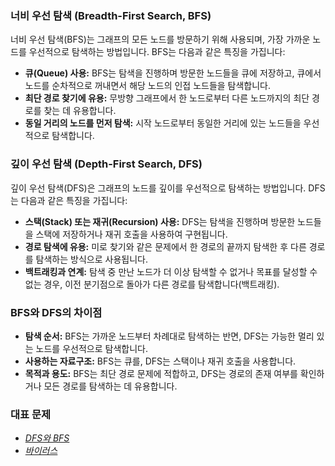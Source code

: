 ### 너비 우선 탐색 (Breadth-First Search, BFS)

너비 우선 탐색(BFS)는 그래프의 모든 노드를 방문하기 위해 사용되며, 가장 가까운 노드를 우선적으로 탐색하는 방법입니다. BFS는 다음과 같은 특징을 가집니다:

- **큐(Queue) 사용:** BFS는 탐색을 진행하며 방문한 노드들을 큐에 저장하고, 큐에서 노드를 순차적으로 꺼내면서 해당 노드의 인접 노드들을 탐색합니다.
- **최단 경로 찾기에 유용:** 무방향 그래프에서 한 노드로부터 다른 노드까지의 최단 경로를 찾는 데 유용합니다.
- **동일 거리의 노드를 먼저 탐색:** 시작 노드로부터 동일한 거리에 있는 노드들을 우선적으로 탐색합니다.

### 깊이 우선 탐색 (Depth-First Search, DFS)

깊이 우선 탐색(DFS)은 그래프의 노드를 깊이를 우선적으로 탐색하는 방법입니다. DFS는 다음과 같은 특징을 가집니다:

- **스택(Stack) 또는 재귀(Recursion) 사용:** DFS는 탐색을 진행하며 방문한 노드들을 스택에 저장하거나 재귀 호출을 사용하여 구현됩니다.
- **경로 탐색에 유용:** 미로 찾기와 같은 문제에서 한 경로의 끝까지 탐색한 후 다른 경로를 탐색하는 방식으로 사용됩니다.
- **백트래킹과 연계:** 탐색 중 만난 노드가 더 이상 탐색할 수 없거나 목표를 달성할 수 없는 경우, 이전 분기점으로 돌아가 다른 경로를 탐색합니다(백트래킹).

### BFS와 DFS의 차이점

- **탐색 순서:** BFS는 가까운 노드부터 차례대로 탐색하는 반면, DFS는 가능한 멀리 있는 노드를 우선적으로 탐색합니다.
- **사용하는 자료구조:** BFS는 큐를, DFS는 스택이나 재귀 호출을 사용합니다.
- **목적과 용도:** BFS는 최단 경로 문제에 적합하고, DFS는 경로의 존재 여부를 확인하거나 모든 경로를 탐색하는 데 유용합니다.

### 대표 문제
- [_DFS와 BFS_](/2023/Silver/1260.py)
- [_바이러스_](/2023/Silver/2606.py)
